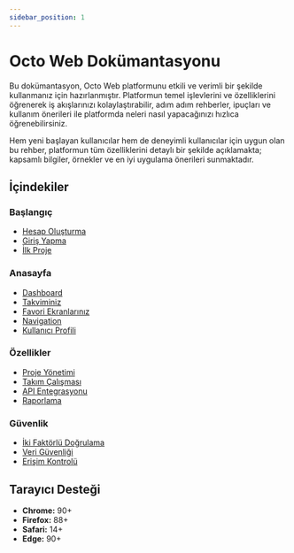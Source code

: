 ```yaml
---
sidebar_position: 1
---
```


# Octo Web Dokümantasyonu

Bu dokümantasyon, Octo Web platformunu etkili ve verimli bir şekilde kullanmanız için hazırlanmıştır. Platformun temel işlevlerini ve özelliklerini öğrenerek iş akışlarınızı kolaylaştırabilir, adım adım rehberler, ipuçları ve kullanım önerileri ile platformda neleri nasıl yapacağınızı hızlıca öğrenebilirsiniz.

Hem yeni başlayan kullanıcılar hem de deneyimli kullanıcılar için uygun olan bu rehber, platformun tüm özelliklerini detaylı bir şekilde açıklamakta; kapsamlı bilgiler, örnekler ve en iyi uygulama önerileri sunmaktadır.

## İçindekiler

### Başlangıç
- [Hesap Oluşturma](./getting-started#başlangıç)
- [Giriş Yapma](./getting-started#giriş-yapma)
- [İlk Proje](./getting-started#ilk-proje)

### Anasayfa
- [Dashboard](./homepage#dashboard)
- [Takviminiz](./homepage#takviminiz)
- [Favori Ekranlarınız](./homepage#favori-ekranlarınız)
- [Navigation](./homepage#gezinme-menüsü)
- [Kullanıcı Profili](./homepage#kullanıcı-profili)

### Özellikler
- [Proje Yönetimi](./features/projects.md)
- [Takım Çalışması](./features/collaboration.md)
- [API Entegrasyonu](./features/api.md)
- [Raporlama](./features/reporting.md)

### Güvenlik
- [İki Faktörlü Doğrulama](./security/2fa.md)
- [Veri Güvenliği](./security/data-protection.md)
- [Erişim Kontrolü](./security/access-control.md)

## Tarayıcı Desteği

- **Chrome:** 90+
- **Firefox:** 88+
- **Safari:** 14+
- **Edge:** 90+
